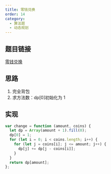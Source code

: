 ```yaml
---
title: 零钱兑换
order: 14
category:
  - 算法题
  - 动态规划
---
```


## 题目链接

[零钱兑换](https://leetcode.cn/problems/coin-change-ii/description/)

## 思路

1. 完全背包
2. 求方法数：dp[0]初始化为 1

## 实现

```js
var change = function (amount, coins) {
  let dp = Array(amount + 1).fill(0);
  dp[0] = 1;
  for (let i = 0; i < coins.length; i++) {
    for (let j = coins[i]; j <= amount; j++) {
      dp[j] += dp[j - coins[i]];
    }
  }
  return dp[amount];
};
```
